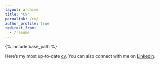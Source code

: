```yaml
---
layout: archive
title: "CV"
permalink: /cv/
author_profile: true
redirect_from:
  - /resume
---
```


{% include base_path %}

Here’s my most up-to-date [cv](https://drive.google.com/file/d/1bj2jiY5C4jyI9Qb1rGXYuYMWGYaAfbt5/view?usp=drive_link). You can also connect with me on [Linkedin](https://www.linkedin.com/in/genino2/).
